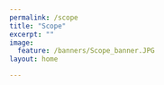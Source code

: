 ```yaml
---
permalink: /scope
title: "Scope"
excerpt: ""
image:
  feature: /banners/Scope_banner.JPG
layout: home

---
```

